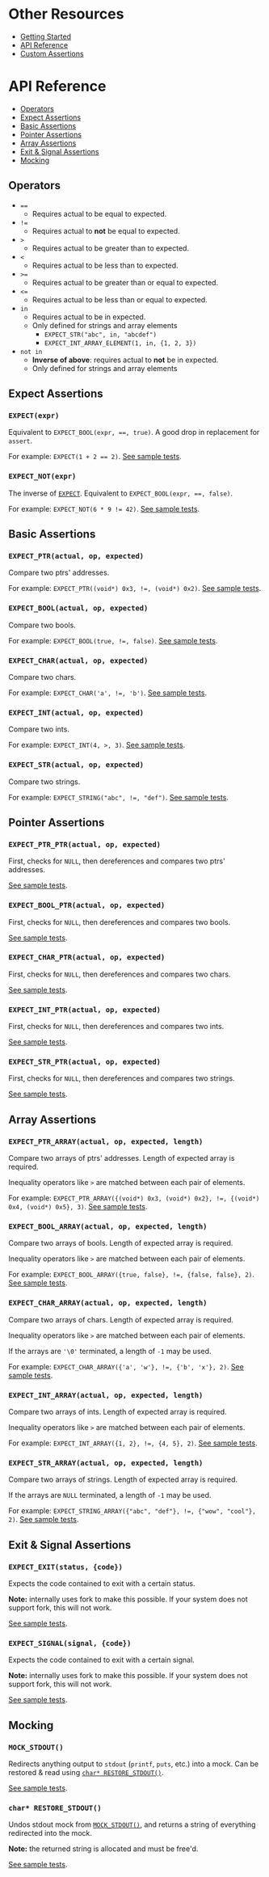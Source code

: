 # Other Resources

- [Getting Started](./getting-started.md)
- [API Reference](#api-reference)
- [Custom Assertions](./custom-assertions.md)

# API Reference

- [Operators](#operators)
- [Expect Assertions](#expect-assertions)
- [Basic Assertions](#basic-assertions)
- [Pointer Assertions](#pointer-assertions)
- [Array Assertions](#array-assertions)
- [Exit & Signal Assertions](#exit--signal-assertions)
- [Mocking](#mocking)

## Operators

- `==`
  - Requires actual to be equal to expected.
- `!=`
  - Requires actual to **not** be equal to expected.
- `>`
  - Requires actual to be greater than to expected.
- `<`
  - Requires actual to be less than to expected.
- `>=`
  - Requires actual to be greater than or equal to expected.
- `<=`
  - Requires actual to be less than or equal to expected.
- `in`
  - Requires actual to be in expected.
  - Only defined for strings and array elements
    - `EXPECT_STR("abc", in, "abcdef")`
    - `EXPECT_INT_ARRAY_ELEMENT(1, in, {1, 2, 3})`
- `not in`
  - **Inverse of above**: requires actual to **not** be in expected.
  - Only defined for strings and array elements

## Expect Assertions

### `EXPECT(expr)`

Equivalent to `EXPECT_BOOL(expr, ==, true)`.
A good drop in replacement for `assert`.

For example: `EXPECT(1 + 2 == 2)`. [See sample tests](../tests/expect.c).

### `EXPECT_NOT(expr)`

The inverse of [`EXPECT`](#expectexpr).
Equivalent to `EXPECT_BOOL(expr, ==, false)`.

For example: `EXPECT_NOT(6 * 9 != 42)`. [See sample tests](../tests/expect.c).

## Basic Assertions

### `EXPECT_PTR(actual, op, expected)`

Compare two ptrs' addresses.

For example: `EXPECT_PTR((void*) 0x3, !=, (void*) 0x2)`. [See sample tests](../tests/ptr.c).

### `EXPECT_BOOL(actual, op, expected)`

Compare two bools.

For example: `EXPECT_BOOL(true, !=, false)`. [See sample tests](../tests/bool.c).

### `EXPECT_CHAR(actual, op, expected)`

Compare two chars.

For example: `EXPECT_CHAR('a', !=, 'b')`. [See sample tests](../tests/char.c).

### `EXPECT_INT(actual, op, expected)`

Compare two ints.

For example: `EXPECT_INT(4, >, 3)`. [See sample tests](../tests/int.c).

### `EXPECT_STR(actual, op, expected)`

Compare two strings.

For example: `EXPECT_STRING("abc", !=, "def")`. [See sample tests](../tests/str.c).

## Pointer Assertions

### `EXPECT_PTR_PTR(actual, op, expected)`

First, checks for `NULL`, then dereferences and compares two ptrs' addresses.

[See sample tests](../tests/ptr.c).

### `EXPECT_BOOL_PTR(actual, op, expected)`

First, checks for `NULL`, then dereferences and compares two bools.

[See sample tests](../tests/bool.c).

### `EXPECT_CHAR_PTR(actual, op, expected)`

First, checks for `NULL`, then dereferences and compares two chars.

[See sample tests](../tests/char.c).

### `EXPECT_INT_PTR(actual, op, expected)`

First, checks for `NULL`, then dereferences and compares two ints.

[See sample tests](../tests/int.c).

### `EXPECT_STR_PTR(actual, op, expected)`

First, checks for `NULL`, then dereferences and compares two strings.

[See sample tests](../tests/str.c).

## Array Assertions

### `EXPECT_PTR_ARRAY(actual, op, expected, length)`

Compare two arrays of ptrs' addresses.
Length of expected array is required.

Inequality operators like `>` are matched between each pair of elements.

For example: `EXPECT_PTR_ARRAY({(void*) 0x3, (void*) 0x2}, !=, {(void*) 0x4, (void*) 0x5}, 3)`. [See sample tests](../tests/ptr.c).

### `EXPECT_BOOL_ARRAY(actual, op, expected, length)`

Compare two arrays of bools.
Length of expected array is required.

Inequality operators like `>` are matched between each pair of elements.

For example: `EXPECT_BOOL_ARRAY({true, false}, !=, {false, false}, 2)`. [See sample tests](../tests/bool.c).

### `EXPECT_CHAR_ARRAY(actual, op, expected, length)`

Compare two arrays of chars.
Length of expected array is required.

Inequality operators like `>` are matched between each pair of elements.

If the arrays are `'\0'` terminated, a length of `-1` may be used.

For example: `EXPECT_CHAR_ARRAY({'a', 'w'}, !=, {'b', 'x'}, 2)`. [See sample tests](../tests/char.c).

### `EXPECT_INT_ARRAY(actual, op, expected, length)`

Compare two arrays of ints.
Length of expected array is required.

Inequality operators like `>` are matched between each pair of elements.

For example: `EXPECT_INT_ARRAY({1, 2}, !=, {4, 5}, 2)`. [See sample tests](../tests/int.c).

### `EXPECT_STR_ARRAY(actual, op, expected, length)`

Compare two arrays of strings.
Length of expected array is required.

If the arrays are `NULL` terminated, a length of `-1` may be used.

For example: `EXPECT_STRING_ARRAY({"abc", "def"}, !=, {"wow", "cool"}, 2)`. [See sample tests](../tests/str.c).

## Exit & Signal Assertions

### `EXPECT_EXIT(status, {code})`

Expects the code contained to exit with a certain status.

**Note:** internally uses fork to make this possible. If your system does not support fork, this will not work.

[See sample tests](../tests/exit.c).

### `EXPECT_SIGNAL(signal, {code})`

Expects the code contained to exit with a certain signal.

**Note:** internally uses fork to make this possible. If your system does not support fork, this will not work.

[See sample tests](../tests/signal.c).

## Mocking

### `MOCK_STDOUT()`

Redirects anything output to `stdout` (`printf`, `puts`, etc.) into a mock.
Can be restored & read using [`char* RESTORE_STDOUT()`](#char-restore_stdout).

[See sample tests](../tests/stdout.c).

### `char* RESTORE_STDOUT()`

Undos stdout mock from [`MOCK_STDOUT()`](#mock_stdout), and returns a string of everything redirected into the mock.

**Note:** the returned string is allocated and must be free'd.

[See sample tests](../tests/stdout.c).

